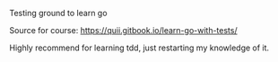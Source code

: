 Testing ground to learn go

Source for course: https://quii.gitbook.io/learn-go-with-tests/

Highly recommend for learning tdd, just restarting my knowledge of it.
